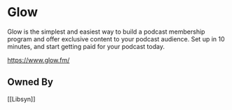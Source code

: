 # Glow
Glow is the simplest and easiest way to build a podcast membership program and offer exclusive content to your podcast audience. Set up in 10 minutes, and start getting paid for your podcast today.

https://www.glow.fm/

## Owned By
[[Libsyn]]
